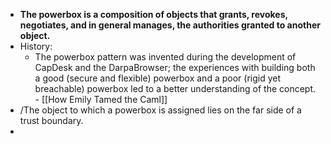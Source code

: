 - **The powerbox is a composition of objects that grants, revokes, negotiates, and in general manages, the authorities granted to another object.**
- History:
	- The powerbox pattern was invented during the development of CapDesk and the DarpaBrowser; the experiences with building both a good (secure and flexible) powerbox and a poor (rigid yet breachable) powerbox led to a better understanding of the concept. - [[How Emily Tamed the Caml]]
- /The object to which a powerbox is assigned lies on the far side of a trust boundary.
-